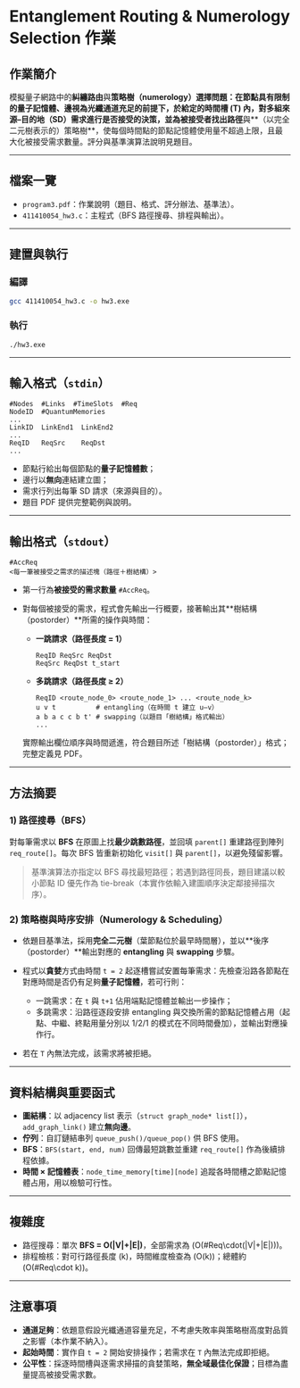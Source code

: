 # Entanglement Routing & Numerology Selection 作業

## 作業簡介

模擬量子網路中的**糾纏路由**與**策略樹（numerology）**選擇問題：在節點具有限制的量子記憶體、邊視為光纖通道充足的前提下，於給定的時間槽 (T) 內，對多組來源–目的地（SD）需求進行是否接受的決策，並為被接受者找出**路徑**與**（以完全二元樹表示的）策略樹**，使每個時間點的節點記憶體使用量不超過上限，且最大化被接受需求數量。評分與基準演算法說明見題目。 

---

## 檔案一覽

* `program3.pdf`：作業說明（題目、格式、評分辦法、基準法）。 
* `411410054_hw3.c`：主程式（BFS 路徑搜尋、排程與輸出）。 

---

## 建置與執行

### 編譯

```bash
gcc 411410054_hw3.c -o hw3.exe
```

### 執行

```bash
./hw3.exe 
```

---

## 輸入格式（`stdin`）

```
#Nodes  #Links  #TimeSlots  #Req
NodeID  #QuantumMemories
...
LinkID  LinkEnd1  LinkEnd2
...
ReqID   ReqSrc    ReqDst
...
```

* 節點行給出每個節點的**量子記憶體數**；
* 邊行以**無向**連結建立圖；
* 需求行列出每筆 SD 請求（來源與目的）。
* 題目 PDF 提供完整範例與說明。 

---

## 輸出格式（`stdout`）

```
#AccReq
<每一筆被接受之需求的描述塊（路徑＋樹結構）>
```

* 第一行為**被接受的需求數量** `#AccReq`。
* 對每個被接受的需求，程式會先輸出一行概要，接著輸出其**樹結構（postorder）**所需的操作與時間：

  * **一跳請求（路徑長度 = 1）**

    ```
    ReqID ReqSrc ReqDst
    ReqSrc ReqDst t_start
    ```
  * **多跳請求（路徑長度 ≥ 2）**

    ```
    ReqID <route_node_0> <route_node_1> ... <route_node_k>
    u v t          # entangling（在時間 t 建立 u–v）
    a b a c c b t' # swapping（以題目「樹結構」格式輸出）
    ...
    ```

  實際輸出欄位順序與時間遞進，符合題目所述「樹結構（postorder）」格式；完整定義見 PDF。  

---

## 方法摘要

### 1) 路徑搜尋（BFS）

對每筆需求以 **BFS** 在原圖上找**最少跳數路徑**，並回填 `parent[]` 重建路徑到陣列 `req_route[]`。每次 BFS 皆重新初始化 `visit[]` 與 `parent[]`，以避免殘留影響。 

> 基準演算法亦指定以 BFS 尋找最短路徑；若遇到路徑同長，題目建議以較小節點 ID 優先作為 tie-break（本實作依輸入建圖順序決定鄰接掃描次序）。 

### 2) 策略樹與時序安排（Numerology & Scheduling）

* 依題目基準法，採用**完全二元樹**（葉節點位於最早時間層），並以**後序（postorder）**輸出對應的 **entangling** 與 **swapping** 步驟。 
* 程式以**貪婪**方式由時間 `t = 2` 起逐槽嘗試安置每筆需求：先檢查沿路各節點在對應時間是否仍有足夠**量子記憶體**，若可行則：

  * 一跳需求：在 `t` 與 `t+1` 佔用端點記憶體並輸出一步操作；
  * 多跳需求：沿路徑逐段安排 entangling 與交換所需的節點記憶體占用（起點、中繼、終點用量分別以 1/2/1 的模式在不同時間疊加），並輸出對應操作行。
* 若在 `T` 內無法完成，該需求將被拒絕。 

---

## 資料結構與重要函式

* **圖結構**：以 adjacency list 表示（`struct graph_node* list[]`），`add_graph_link()` 建立**無向邊**。 
* **佇列**：自訂鏈結串列 `queue_push()/queue_pop()` 供 BFS 使用。 
* **BFS**：`BFS(start, end, num)` 回傳最短跳數並重建 `req_route[]` 作為後續排程依據。 
* **時間 × 記憶體表**：`node_time_memory[time][node]` 追蹤各時間槽之節點記憶體占用，用以檢驗可行性。 

---

## 複雜度

* 路徑搜尋：單次 **BFS = O(|V|+|E|)**，全部需求為 (O(#Req\cdot(|V|+|E|)))。
* 排程檢核：對可行路徑長度 (k)，時間維度檢查為 (O(k))；總體約 (O(#Req\cdot k))。 

---

## 注意事項

* **通道足夠**：依題意假設光纖通道容量充足，不考慮失敗率與策略樹高度對品質之影響（本作業不納入）。 
* **起始時間**：實作自 `t = 2` 開始安排操作；若需求在 `T` 內無法完成即拒絕。 
* **公平性**：採逐時間槽與逐需求掃描的貪婪策略，**無全域最佳化保證**；目標為盡量提高被接受需求數。 

